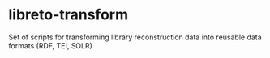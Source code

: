 # libreto-transform
Set of scripts for transforming library reconstruction data into reusable data formats (RDF, TEI, SOLR)
